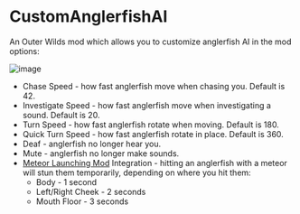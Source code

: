 # CustomAnglerfishAI

An Outer Wilds mod which allows you to customize anglerfish AI in the mod options:

![image](https://user-images.githubusercontent.com/70867864/227690305-8f398cbe-a328-4a85-8d04-c86dc16e8e33.png)

* Chase Speed - how fast anglerfish move when chasing you. Default is 42.
* Investigate Speed - how fast anglerfish move when investigating a sound. Default is 20.
* Turn Speed - how fast anglerfish rotate when moving. Default is 180.
* Quick Turn Speed - how fast anglerfish rotate in place. Default is 360.
* Deaf - anglerfish no longer hear you.
* Mute - anglerfish no longer make sounds.
* [Meteor Launching Mod](https://outerwildsmods.com/mods/meteorlaunching/) Integration - hitting an anglerfish with a meteor will stun them temporarily, depending on where you hit them:
  * Body - 1 second
  * Left/Right Cheek - 2 seconds
  * Mouth Floor - 3 seconds
